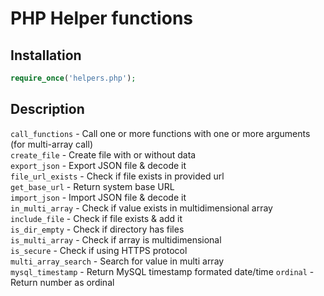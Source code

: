 # PHP Helper functions
## Installation
```php
require_once('helpers.php');
```
## Description
<code>call_functions</code>      - Call one or more functions with one or more arguments (for multi-array call)<br/>
<code>create_file</code>         - Create file with or without data<br/>
<code>export_json</code>         - Export JSON file & decode it<br/>
<code>file_url_exists</code>     - Check if file exists in provided url<br/>
<code>get_base_url</code>        - Return system base URL<br/>
<code>import_json</code>         - Import JSON file & decode it<br/>
<code>in_multi_array</code>      - Check if value exists in multidimensional array<br/>
<code>include_file</code>        - Check if file exists & add it<br/>
<code>is_dir_empty</code>        - Check if directory has files<br/>
<code>is_multi_array</code>      - Check if array is multidimensional<br/>
<code>is_secure</code>           - Check if using HTTPS protocol<br/>
<code>multi_array_search</code>  - Search for value in multi array<br/>
<code>mysql_timestamp</code>     - Return MySQL timestamp formated date/time
<code>ordinal</code>             - Return number as ordinal<br/>
